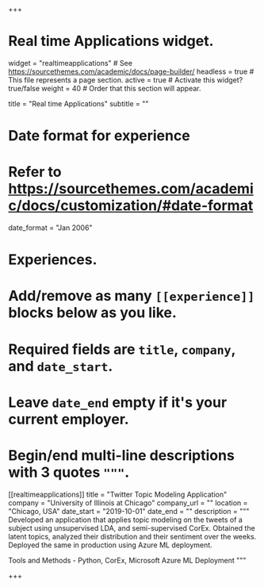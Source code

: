 +++
# Real time Applications widget.
widget = "realtimeapplications"  # See https://sourcethemes.com/academic/docs/page-builder/
headless = true  # This file represents a page section.
active = true  # Activate this widget? true/false
weight = 40  # Order that this section will appear.

title = "Real time Applications"
subtitle = ""

# Date format for experience
#   Refer to https://sourcethemes.com/academic/docs/customization/#date-format
date_format = "Jan 2006"

# Experiences.
#   Add/remove as many `[[experience]]` blocks below as you like.
#   Required fields are `title`, `company`, and `date_start`.
#   Leave `date_end` empty if it's your current employer.
#   Begin/end multi-line descriptions with 3 quotes `"""`.
[[realtimeapplications]]
  title = "Twitter Topic Modeling Application"
  company = "University of Illinois at Chicago"
  company_url = ""
  location = "Chicago, USA"
  date_start = "2019-10-01"
  date_end = ""
  description = """
  Developed an application that applies topic modeling on the tweets of a subject using unsupervised LDA, and semi-supervised CorEx. Obtained the 
  latent topics, analyzed their distribution and their sentiment over the weeks. Deployed the same in production using Azure ML deployment.
  
  Tools and Methods - Python, CorEx, Microsoft Azure ML Deployment
  """

+++
